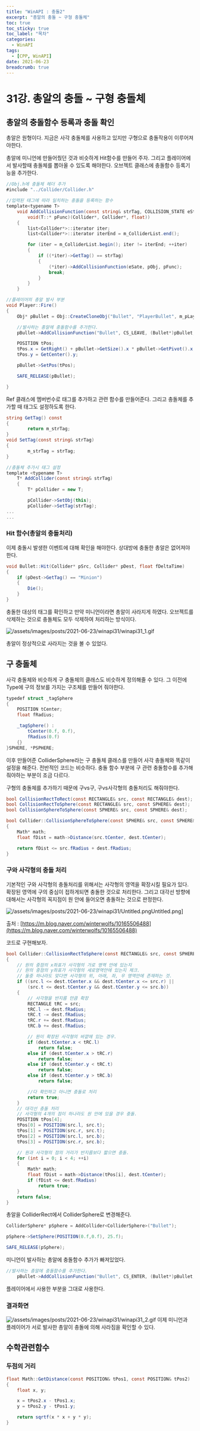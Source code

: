 ```yaml
---
title: "WinAPI : 충돌2"
excerpt: "총알의 충돌 ~ 구형 충돌체"
toc: true
toc_sticky: true
toc_label: "목차"
categories:
  - WinAPI
tags:
  - [CPP, WinAPI]
date: 2021-06-23
breadcrumb: true
---
```


# 31강. 총알의 충돌 ~ 구형 충돌체

## 총알의 충돌함수 등록과 충돌 확인

총알은 원형이다. 지금은 사각 충돌체를 사용하고 있지만 구형으로 충돌작용이 이루어져야한다.

총알에 미니언에 만들어줬던 것과 비슷하게 Hit함수를 만들어 주자. 그리고 플레이어에서 발사할때 충돌체를 뽑아올 수 있도록 해야한다. 오브젝트 클래스에 충돌함수 등록기능을 추가한다.

```csharp
//Obj.h에 충돌체 헤더 추가
#include "../Collider/Collider.h"

//입력된 태그에 따라 일치하는 충돌을 등록하는 함수
template<typename T>
	void AddCollisionFunction(const string& strTag, COLLISION_STATE eState, T* pObj,
		void(T::* pFunc)(Collider*, Collider*, float))
	{
		list<Collider*>::iterator iter;
		list<Collider*>::iterator iterEnd = m_ColliderList.end();

		for (iter = m_ColliderList.begin(); iter != iterEnd; ++iter)
		{
			if ((*iter)->GetTag() == strTag)
			{
				(*iter)->AddCollisionFunction(eSate, pObj, pFunc);
				break;
			}
		}
	}
```

```csharp
//플레이어의 총알 발사 부분
void Player::Fire()
{
	Obj* pBullet = Obj::CreateCloneObj("Bullet", "PlayerBullet", m_pLayer);

	//발사하는 총알에 충돌함수를 추가한다.
	pBullet->AddCollisionFunction("Bullet", CS_LEAVE, (Bullet*)pBullet, &Bullet::Hit);

	POSITION tPos;
	tPos.x = GetRight() + pBullet->GetSize().x * pBullet->GetPivot().x;
	tPos.y = GetCenter().y;

	pBullet->SetPos(tPos);

	SAFE_RELEASE(pBullet);

}
```

Ref 클래스에 멤버번수로 태그를 추가하고 관련 함수를 만들어준다. 그리고 충돌체를 추가할 때 태그도 설정하도록 한다.

```csharp
string GetTag() const
{
		return m_strTag;
}
void SetTag(const string& strTag)
{
		m_strTag = strTag;
}

//충돌체 추가시 태그 설정
template <typename T>
	T* AddCollider(const string& strTag)
	{
		T* pCollider = new T;

		pCollider->SetObj(this);
		pCollider->SetTag(strTag);
...
...
```

### Hit 함수(총알의 충돌처리)

이제 충돌시 발생한 이벤트에 대해 확인을 해야한다. 상대방에 충돌한 총알은 없어져야한다.

```csharp
void Bullet::Hit(Collider* pSrc, Collider* pDest, float fDeltaTime)
{
	if (pDest->GetTag() == "Minion")
	{
		Die();
	}
}
```

충돌한 대상의 태그를 확인하고 만약 미니언이라면 총알이 사라지게 하였다. 오브젝트를 삭제하는 것으로 충돌체도 모두 삭제하여 처리하는 방식이다.

![/assets/images/posts/2021-06-23/winapi31/winapi31_1.gif](/assets/images/posts/2021-06-23/winapi31/winapi31_1.gif)

총알이 정상적으로 사라지는 것을 볼 수 있었다.

## 구 충돌체

사각 충돌체와 비슷하게 구 충돌체의 클래스도 비슷하게 정의해줄 수 있다. 그 이전에 Type에 구의 정보를 가지는 구조체를 만들어 줘야한다.

```csharp
typedef struct _tagSphere
{
	POSITION tCenter;
	float fRadius;

	_tagSphere() :
		tCenter(0.f, 0.f),
		fRadius(0.f)
	{}
}SPHERE, *PSPHERE;
```

이후 만들어준 ColliderSphere라는 구 충돌체 클래스를 만들어 사각 충돌체와 똑같이 설정을 해준다. 전반적인 코드는 비슷하다. 충돌 함수 부분에 구 관련 충돌함수를 추가해줘야하는 부분이 조금 다르다.

구형의 충돌체를 추가하기 때문에 구vs구, 구vs사각형의 충돌처리도 해줘야한다.

```csharp
bool CollisionRectToRect(const RECTANGLE& src, const RECTANGLE& dest);
bool CollisionRectToSphere(const RECTANGLE& src, const SPHERE& dest);
bool CollisionSphereToSphere(const SPHERE& src, const SPHERE& dest);
```

```csharp
bool Collider::CollisionSphereToSphere(const SPHERE& src, const SPHERE& dest)
{
	Math* math;
	float fDist = math->Distance(src.tCenter, dest.tCenter);

	return fDist <= src.fRadius + dest.fRadius;
}
```

### 구와 사각형의 충돌 처리

기본적인 구와 사각형의 충돌처리를 위해서는 사각형의 영역을 확장시킬 필요가 있다. 확장된 영역에 구의 중심이 접하게되면 충돌한 것으로 처리한다. 그리고 대각선 방향에 대해서는 사각형의 꼭지점이 원 안에 들어오면 충돌하는 것으로 판정한다. 

![/assets/images/posts/2021-06-23/winapi31/Untitled.png](/assets/images/posts/2021-06-23/winapi31/Untitled.png)Untitled.png]

출처 : [https://m.blog.naver.com/winterwolfs/10165506488](https://m.blog.naver.com/winterwolfs/10165506488)

코드로 구현해보자.

```csharp
bool Collider::CollisionRectToSphere(const RECTANGLE& src, const SPHERE& dest)
{
	// 원의 중점의 x좌표가 사각형의 가로 영역 안에 있는지
	// 원의 중점의 y좌표가 사각형의 세로영역안에 있는지 체크.
	// 둘중 하나라도 맞다면 사각형의 위, 아래, 좌, 우 영역안에 존재하는 것.
	if ((src.l <= dest.tCenter.x && dest.tCenter.x <= src.r) ||
		(src.t <= dest.tCenter.y && dest.tCenter.y <= src.b))
	{
		// 사각형을 반지름 만큼 확장
		RECTANGLE tRC = src;
		tRC.l -= dest.fRadius;
		tRC.t -= dest.fRadius;
		tRC.r += dest.fRadius;
		tRC.b += dest.fRadius;

		// 원이 확장된 사각형의 바깥에 있는 경우.
		if (dest.tCenter.x < tRC.l)
			return false;
		else if (dest.tCenter.x > tRC.r)
			return false;
		else if (dest.tCenter.y < tRC.t)
			return false;
		else if (dest.tCenter.y > tRC.b)
			return false;

		//다 확인하고 아니면 충돌로 처리
		return true;
	}
	// 대각선 충돌 처리
	// 사각형의 4개의 점이 하나라도 원 안에 있을 경우 충돌.
	POSITION tPos[4];
	tPos[0] = POSITION(src.l, src.t);
	tPos[1] = POSITION(src.r, src.t);
	tPos[2] = POSITION(src.l, src.b);
	tPos[3] = POSITION(src.r, src.b);

	// 원과 사각형의 점의 거리가 반지름보다 짧으면 충돌.
	for (int i = 0; i < 4; ++i)
	{
		Math* math;
		float fDist = math->Distance(tPos[i], dest.tCenter);
		if (fDist <= dest.fRadius)
			return true;
	}
	return false;
}
```

총알을 ColliderRect에서 ColliderSphere로 변경해준다.

```csharp
ColliderSphere* pSphere = AddCollider<ColliderSphere>("Bullet");

pSphere->SetSphere(POSITION(0.f,0.f), 25.f);

SAFE_RELEASE(pSphere);
```

미니언이 발사하는 총알에  충돌함수 추가가 빠져있었다.

```csharp
//발사하는 총알에 충돌함수를 추가한다.
	pBullet->AddCollisionFunction("Bullet", CS_ENTER, (Bullet*)pBullet, &Bullet::Hit);
```

플레이어에서 사용한 부분을 그대로 사용한다.

### 결과화면
![/assets/images/posts/2021-06-23/winapi31/winapi31_2.gif](/assets/images/posts/2021-06-23/winapi31/winapi31_2.gif)
이제 미니언과 플레이어가 서로 발사한 총알이 충돌에 의해 사라짐을 확인할 수 있다.
## 수학관련함수

### 두점의 거리

```csharp
float Math::GetDistance(const POSITION& tPos1, const POSITION& tPos2)
{
	float x, y;

	x = tPos2.x - tPos1.x;
	y = tPos2.y - tPos1.y;

	return sqrtf(x * x + y * y);
}
```